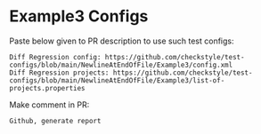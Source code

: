 # Example3 Configs
Paste below given to PR description to use such test configs:
```
Diff Regression config: https://github.com/checkstyle/test-configs/blob/main/NewlineAtEndOfFile/Example3/config.xml
Diff Regression projects: https://github.com/checkstyle/test-configs/blob/main/NewlineAtEndOfFile/Example3/list-of-projects.properties
```
Make comment in PR:
```
Github, generate report
```
